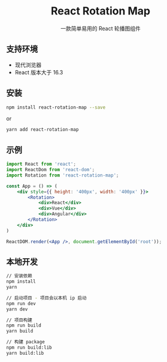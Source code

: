 <h1 align="center">React Rotation Map</h1>

<div align="center">一款简单易用的 React 轮播图组件</div>

## 支持环境

* 现代浏览器
* React 版本大于 16.3

## 安装

```bash
npm install react-rotation-map --save
```
or
```bash
yarn add react-rotation-map
```

## 示例

```jsx
import React from 'react';
import ReactDom from 'react-dom';
import Rotation from 'react-rotation-map';

const App = () => (
    <div style={{ height: '400px', width: '400px' }}>
        <Rotation>
            <div>React</div>
            <div>Vue</div>
            <div>Angular</div>
        </Rotation>
    </div>
)

ReactDOM.render(<App />, document.getElementById('root'));
```

## 本地开发

```bash
// 安装依赖
npm install
yarn

// 启动项目 - 项目会以本机 ip 启动
npm run dev
yarn dev

// 项目构建
npm run build
yarn build

// 构建 package
npm run build:lib
yarn build:lib
```
